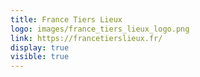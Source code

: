 ```yaml
---
title: France Tiers Lieux
logo: images/france_tiers_lieux_logo.png
link: https://francetierslieux.fr/
display: true
visible: true
---
```

